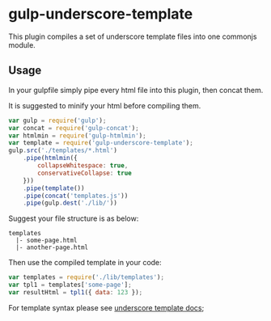 # gulp-underscore-template

This plugin compiles a set of underscore template files into one commonjs module.

## Usage

In your gulpfile simply pipe every html file into this plugin, then concat them.

It is suggested to minify your html before compiling them.

```javascript
var gulp = require('gulp');
var concat = require('gulp-concat');
var htmlmin = require('gulp-htmlmin');
var template = require('gulp-underscore-template');
gulp.src('./templates/*.html')
    .pipe(htmlmin({
        collapseWhitespace: true,
        conservativeCollapse: true
    }))
    .pipe(template())
    .pipe(concat('templates.js'))
    .pipe(gulp.dest('./lib/'))
```

Suggest your file structure is as below:

```
templates
  |- some-page.html
  |- another-page.html
```

Then use the compiled template in your code:

```javascript
var templates = require('./lib/templates');
var tpl1 = templates['some-page'];
var resultHtml = tpl1({ data: 123 });
```

For template syntax please see [underscore template docs](http://underscorejs.org/#template);
